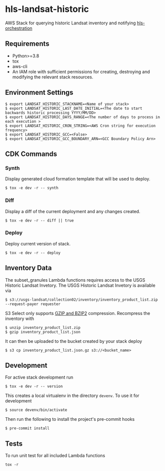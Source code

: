 # hls-landsat-historic

AWS Stack for querying historic Landsat inventory and notifying [hls-orchestration](https://github.com/nasa-impact/hls-orchestration)

## Requirements
- Python>=3.8
- tox
- aws-cli
- An IAM role with sufficient permissions for creating, destroying and modifying the relevant stack resources.

## Environment Settings
```
$ export LANDSAT_HISTORIC_STACKNAME=<Name of your stack>
$ export LANDSAT_HISTORIC_LAST_DATE_INITIAL=<The date to start backwards historic processing YYYY/MM/DD>
$ export LANDSAT_HISTORIC_DAYS_RANGE=<The number of days to process in each execution >
$ export LANDSAT_HISTORIC_CRON_STRING=<AWS Cron string for execution frequency>
$ export LANDSAT_HISTORIC_GCC=<False>
$ export LANDSAT_HISTORIC_GCC_BOUNDARY_ARN=<GCC Boundary Policy Arn>

```

## CDK Commands
### Synth
Display generated cloud formation template that will be used to deploy.
```
$ tox -e dev -r -- synth
```

### Diff
Display a diff of the current deployment and any changes created.
```
$ tox -e dev -r -- diff || true
```

### Deploy
Deploy current version of stack.
```
$ tox -e dev -r -- deploy
```

## Inventory Data
The subset_granules Lambda functions requires access to the USGS Historic Landsat Invetory.
The USGS Historic Landsat Invetory is available via
```
$ s3://usgs-landsat/collection02/inventory/inventory_product_list.zip --request-payer requester
```
S3 Select only supports [GZIP and BZIP2](https://docs.aws.amazon.com/AmazonS3/latest/userguide/selecting-content-from-objects.html) compression.  Recompress the inventory with
```
$ unzip inventory_product_list.zip
$ gzip inventory_product_list.json
```
It can then be uploaded to the bucket created by your stack deploy
```
$ s3 cp inventory_product_list.json.gz s3://<bucket_name>
```

## Development
For active stack development run
```
$ tox -e dev -r -- version
```
This creates a local virtualenv in the directory `devenv`.  To use it for development
```
$ source devenv/bin/activate
```
Then run the following to install the project's pre-commit hooks
```
$ pre-commit install
```

## Tests
To run unit test for all included Lambda functions
```
tox -r
```
